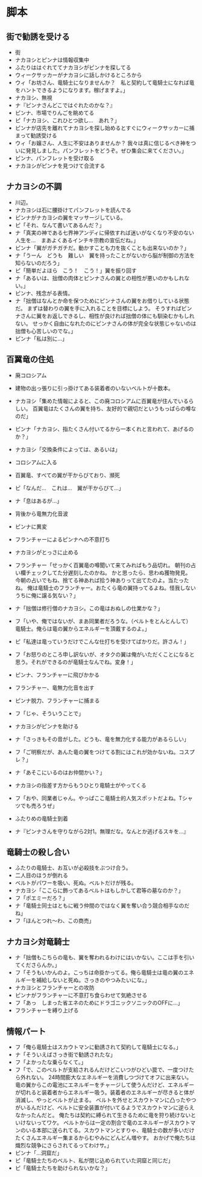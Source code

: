 # 脚本

## 街で勧誘を受ける
* 街
* ナカヨシとピンナは情報収集中
* ふたりははぐれててナカヨシがピンナを探してる
* ウィークサッカーがナカヨシに話しかけるところから
* ウィ「お坊さん、竜騎士になりませんか？　私と契約して竜騎士になれば竜をハントできるようになります。稼げますよ。」
* ナカヨシ、無視
* ナ『ピンナさんどこではぐれたのかな？』
* ピンナ、市場でりんごを眺めてる
* ピ「ナカヨシ、これひとつ欲し…　あれ？」
* ピンナが店先を離れてナカヨシを探し始めるとすぐにウィークサッカーに捕まって勧誘受ける
* ウィ「お嬢さん、人生に不安はありませんか？ 我々は真に信じるべき神をついに発見しました。パンフレットをどうぞ。ぜひ集会に来てください。」
* ピンナ、パンフレットを受け取る
* ナカヨシがピンナを見つけて合流する

## ナカヨシの不調
* 川辺。
* ナカヨシは石に腰掛けてパンフレットを読んでる
* ピンナがナカヨシの翼をマッサージしている。
* ピ「それ、なんて書いてあるんだ？」
* ナ「真実の神である七界神アンディに帰依すれば迷いがなくなり不安のない人生を…　まあよくあるインチキ宗教の宣伝だね。」
* ピンナ「翼がガチガチだ。動かすことも力を抜くことも出来ないのか？」
* ナ「うーん　どうも　難しい　翼を持ったことがないから脳が制御の方法を知らないのだろう」
* ピ「簡単だよほら　こう！　こう！」翼を振り回す
* ナ「あるいは、拙僧の肉体とピンナさんの翼との相性が悪いのかもしれない。」
* ピンナ、残念がる表情。
* ナ「拙僧はなんとか命を保つためにピンナさんの翼をお借りしている状態だ。
  まずは替わりの翼を手に入れることを目標にしよう。
  そうすればピンナさんに翼をお返しできるし、相性が良ければ拙僧の体にも馴染むかもしれない。
  せっかく自由になれたのにピンナさんの体が完全な状態じゃないのは拙僧も心苦しいのでな。」
* ピンナ「私は別に…」


## 百翼竜の住処
* 廃コロシアム
* 建物の出っ張りに引っ掛けてある装着者のいないベルトが十数本。
* ナカヨシ「集めた情報によると、この廃コロシアムに百翼竜が住んでいるらしい。
  百翼竜はたくさんの翼を持ち、友好的で親切だというもっぱらの噂なのだ」
* ピンナ「ナカヨシ、指たくさん付いてるから一本くれと言われて、あげるのか？」
* ナカヨシ「交換条件によっては、あるいは」

* コロシアムに入る
* 百翼竜、すべての翼が干からびており、瀕死
* ピ「なんだ…　これは…　翼が干からびて…」
* ナ「息はあるが…」

* 背後から竜無力化音波
* ピンナに異変
* フランチャーによるピンナへの不意打ち
* ナカヨシがとっさに止める

* フランチャー「せっかく百翼竜の噂聞いて来てみればもう品切れ。
  朝刊の占い欄チェックしてた分遅刻したのかね。
  かと思ったら、思わぬ獲物発見。
  今朝の占いでもね、捨てる神あれば拾う神ありって出てたのよ。当たったね。
  俺は竜騎士のフランチャー。おたくら竜の翼持ってるよね。怪我しないうちに俺に譲る気ない？」
* ナ「拙僧は修行僧のナカヨシ。この竜はおぬしの仕業かな？」
* フ「いや、俺ではないが、まあ同業者だろうな。（ベルトをとんとんして）竜騎士。俺らは竜の翼からエネルギーを頂戴するのよ。」
* ピ「私達は竜っていうだけでこんな仕打ちを受けてばかりだ。許さん！」
* フ「お怒りのところ申し訳ないが、オタクの翼は俺がいただくことになると思う。それができるのが竜騎士なんでね。変身！」
* ピンナ、フランチャーに飛びかかる
* フランチャー、竜無力化音を出す
* ピンナ脱力、フランチャーに捕まる
* フ「じゃ、そういうことで」
* ナカヨシがピンナを助ける
* ナ「さっきもその音がした。どうも、竜を無力化する能力があるらしい」
* フ「ご明察だが、あんた竜の翼をつけてる割にはこれが効かないね。コスプレ？」
* ナ「あそこにいるのはお仲間かい？」
* ナカヨシの指差す方からもうひとり竜騎士がやってくる
* フ「おや、同業者じゃん。やっぱここ竜騎士的人気スポットだよね。Tシャツでも売ろうぜ」
* ふたりめの竜騎士到着
* ナ『ピンナさんを守りながら2対1。無理だな。なんとか逃げるスキを…』

## 竜騎士の殺し合い
* ふたりの竜騎士、お互いが必殺技をぶつけ合う。
* 二人目のほうが倒れる
* ベルトがパワーを吸い、死ぬ。ベルトだけが残る。
* ナカヨシ「ここらに飾ってあるベルトはもしかして君等の墓なのか？」
* フ「ポエミーだろ？」
* ナ「竜騎士同士はともに戦う仲間のではなく翼を奪い合う競合相手なのだね」
* フ「ほんとつれ～わ、この商売」

## ナカヨシ対竜騎士
* ナ「拙僧もこちらの竜も、翼を奪われるわけにはいかない。ここは手を引いてくださらんか。」
* フ「そうもいかんのよ。こっちは命掛かってる。俺ら竜騎士は竜の翼のエネルギーを補給しないと死ぬ。さっきのやつみたいにな。」
* ナカヨシとフランチャーとの攻防
* ピンナがフランチャーに不意打ち食らわせて気絶させる
* フ「あっ　しまった省エネのためにドラゴニックソニックのOFFに…」
* フランチャーを縛り上げる

## 情報パート
* フ「俺ら竜騎士はスカウトマンに勧誘されて契約して竜騎士になる。」
* ナ「そういえばさっき街で勧誘されたな」
* フ「よかったな乗らなくて。」
* フ「で、このベルトが支給されるんだけどこいつがひどい罠で、一度つけたら外れない。
  24時間膨大なエネルギーを消費しつづけてオフに出来ない。
  竜の翼からこの電池にエネルギーをチャージして使うんだけど、エネルギーが切れると装着者からエネルギー吸う。装着者のエネルギーが尽きると体が消滅し、やっとベルトが止まる。
  ベルトを外せとスカウトマンに凸ったやつがいるんだけど、ベルトに安全装置が付いてるようでスカウトマンに逆らえなかったんだと。
  俺たちは契約に縛られて生きるために竜を狩り続けないといけないってワケ。
  ベルトからは一定の割合で竜のエネルギーがスカウトマンのいる本部に送られてる。スカウトマンとすりゃ、竜騎士の数が多いだけたくさんエネルギー集まるからむやみにどんどん増やす。
  おかげで俺たちは熾烈な競争にさらされてるってわけサ。」
* ピンナ「…洞窟だ」
* ピ「竜騎士たちのベルト、私が閉じ込められていた洞窟と同じだ」
* ピ「竜騎士たちを助けられないかな？」
